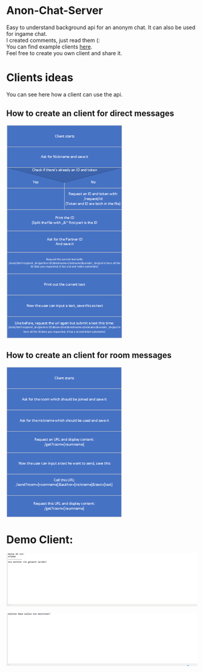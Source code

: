 # Anon-Chat-Server

Easy to understand background api for an anonym chat. It can also be used for ingame chat. <br> 
 I created comments, just read them (: <br> 
You can find example clients [here](https://github.com/Braslerl/Anon-Chat-Clients). <br> 
Feel free to create you own client and share it. <br> 

# Clients ideas
You can see here how a client can use the api.

## How to create an client for direct messages

![](images/Client_actions.png)

## How to create an client for room messages

![](images/Client_actions_room.png)

# Demo Client:
![Direct Message](images/Java-dm-demo.gif)

![Room](images/Java-room-demo.gif)

